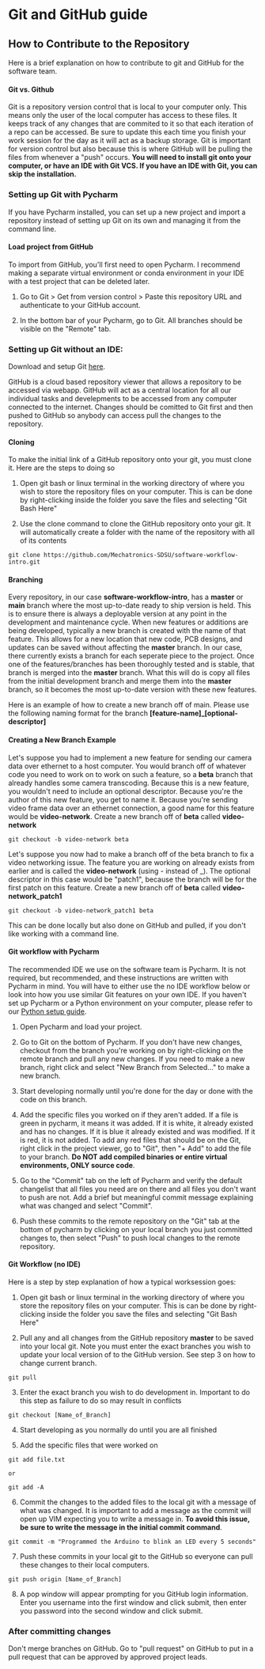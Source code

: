 # Git and GitHub guide

## How to Contribute to the Repository
Here is a brief explanation on how to contribute to git and GitHub for the software team.

#### Git vs. Github
Git is a repository version control that is local to your computer only. This means only the user of the local computer has access to these files. It keeps track of any changes that are commited to it so that each iteration of a repo can be accessed. Be sure to update this each time you finish your work session for the day as it will act as a backup storage. Git is important for version control but also because this is where GitHub will be pulling the files from whenever a "push" occurs. **You will need to install git onto your computer, or have an IDE with Git VCS. If you have an IDE with Git, you can skip the installation.**

### Setting up Git with Pycharm
If you have Pycharm installed, you can set up a new project and import a repository instead of setting up Git on its own and managing it from the command line.

#### Load project from GitHub
To import from GitHub, you'll first need to open Pycharm. I recommend making a separate virtual environment or conda environment in your IDE with a test project that can be deleted later.

1. Go to Git > Get from version control > Paste this repository URL and authenticate to your GitHub account.

2. In the bottom bar of your Pycharm, go to Git. All branches should be visible on the "Remote" tab.

### Setting up Git without an IDE:
Download and setup Git [here](https://git-scm.com/downloads).

GitHub is a cloud based repository viewer that allows a repository to be accessed via webapp. GitHub will act as a central location for all our individual tasks and develepments to be accessed from any computer connected to the internet. Changes should be comitted to Git first and then pushed to GitHub so anybody can access pull the changes to the repository.

#### Cloning
To make the initial link of a GitHub repository onto your git, you must clone it. Here are the steps to doing so

1. Open git bash or linux terminal in the working directory of where you wish to store the repository files on your computer. This is can be done by right-clicking inside the folder you save the files and selecting "Git Bash Here"

2. Use the clone command to clone the GitHub repository onto your git. It will automatically create a folder with the name of the repository with all of its contents
```
git clone https://github.com/Mechatronics-SDSU/software-workflow-intro.git
```

#### Branching
Every repository, in our case **software-workflow-intro**, has a **master** or **main** branch where the most up-to-date ready to ship version is held. This is to ensure there is always a deployable version at any point in the development and maintenance cycle. When new features or additions are being developed, typically a new branch is created with the name of that feature. This allows for a new location that new code, PCB designs, and updates can be saved without affecting the **master** branch. In our case, there currently exists a branch for each seperate piece to the project. Once one of the features/branches has been thoroughly tested and is stable, that branch is merged into the **master** branch. What this will do is copy all files from the initial development branch and merge them into the **master** branch, so it becomes the most up-to-date version with these new features.

Here is an example of how to create a new branch off of main. Please use the following naming format for the branch **[feature-name]_[optional-descriptor]**

#### Creating a New Branch Example

Let's suppose you had to implement a new feature for sending our camera data over ethernet to a host computer. You would branch off of whatever code you need to work on to work on such a feature, so a **beta** branch that already handles some camera transcoding. Because this is a new feature, you wouldn't need to include an optional descriptor. Because you're the author of this new feature, you get to name it. Because you're sending video frame data over an ethernet connection, a good name for this feature would be **video-network**.
Create a new branch off of **beta** called **video-network**

```
git checkout -b video-network beta
```

Let's suppose you now had to make a branch off of the beta branch to fix a video networking issue. The feature you are working on already exists from earlier and is called the **video-network** (using - instead of _). The optional descriptor in this case would be "patch1", because the branch will be for the first patch on this feature.
Create a new branch off of **beta** called **video-network_patch1**

```
git checkout -b video-network_patch1 beta
```

This can be done locally but also done on GitHub and pulled, if you don't like working with a command line.

#### Git workflow with Pycharm

The recommended IDE we use on the software team is Pycharm. It is not required, but recommended, and these instructions are written with Pycharm in mind. You will have to either use the no IDE workflow below or look into how you use similar Git features on your own IDE. If you haven't set up Pycharm or a Python environment on your computer, please refer to our [Python setup guide](python_setup_guide.md).

1. Open Pycharm and load your project.


2. Go to Git on the bottom of Pycharm. If you don't have new changes, checkout from the branch you're working on by right-clicking on the remote branch and pull any new changes. If you need to make a new branch, right click and select "New Branch from Selected..." to make a new branch.


3. Start developing normally until you're done for the day or done with the code on this branch.


4. Add the specific files you worked on if they aren't added. If a file is green in pycharm, it means it was added. If it is white, it already existed and has no changes. If it is blue it already existed and was modified. If it is red, it is not added. To add any red files that should be on the Git, right click in the project viewer, go to "Git", then "+ Add" to add the file to your branch. **Do NOT add compiled binaries or entire virtual environments, ONLY source code**.


5. Go to the "Commit" tab on the left of Pycharm and verify the default changelist that all files you need are on there and all files you don't want to push are not. Add a brief but meaningful commit message explaining what was changed and select "Commit".


6. Push these commits to the remote repository on the "Git" tab at the bottom of pycharm by clicking on your local branch you just committed changes to, then select "Push" to push local changes to the remote repository.


#### Git Workflow (no IDE)

Here is a step by step explanation of how a typical worksession goes:

1. Open git bash or linux terminal in the working directory of where you store the repository files on your computer. This is can be done by right-clicking inside the folder you save the files and selecting "Git Bash Here"


2. Pull any and all changes from the GitHub repository **master** to be saved into your local git. Note you must enter the exact branches you wish to update your local version of to the GitHub version. See step 3 on how to change current branch. 
```
git pull
```

3. Enter the exact branch you wish to do development in. Important to do this step as failure to do so may result in conflicts
```
git checkout [Name_of_Branch]
```

4. Start developing as you normally do until you are all finished


5. Add the specific files that were worked on
```
git add file.txt

or

git add -A
```

6. Commit the changes to the added files to the local git with a message of what was changed. It is important to add a message as the commit will open up VIM expecting you to write a message in. **To avoid this issue, be sure to write the message in the initial commit command**.
```
git commit -m "Programmed the Arduino to blink an LED every 5 seconds"
```


7. Push these commits in your local git to the GitHub so everyone can pull these changes to their local computers.
```
git push origin [Name_of_Branch]
```

8. A pop window will appear prompting for you GitHub login information. Enter you username into the first window and click submit, then enter you password into the second window and click submit.


### After committing changes

Don't merge branches on GitHub. Go to "pull request" on GitHub to put in a pull request that can be approved by approved project leads.

